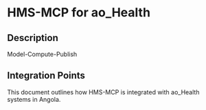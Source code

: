 # HMS-MCP for ao_Health

## Description

Model-Compute-Publish

## Integration Points

This document outlines how HMS-MCP is integrated with ao_Health systems in Angola.
